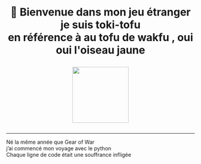 <h1 align="center">🚀 Bienvenue dans mon jeu étranger je suis toki-tofu</br> en référence à au tofu de wakfu , oui oui l'oiseau jaune <p>
  <img src="https://media1.tenor.com/m/Vq1Vz2Nk31cAAAAd/wakfu-tofu.gif" width="150" />
</p></h1>



---

Né la même année que Gear of War </br>
j’ai commencé mon voyage avec le python </br>
Chaque ligne de code était une souffrance infligée </br>

